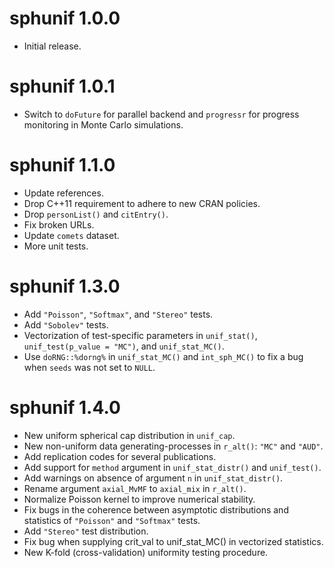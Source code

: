 # sphunif 1.0.0

* Initial release.

# sphunif 1.0.1

* Switch to `doFuture` for parallel backend and `progressr` for progress monitoring in Monte Carlo simulations.

# sphunif 1.1.0

* Update references.
* Drop C++11 requirement to adhere to new CRAN policies.
* Drop `personList()` and `citEntry()`.
* Fix broken URLs.
* Update `comets` dataset.
* More unit tests.

# sphunif 1.3.0

* Add `"Poisson"`, `"Softmax"`, and `"Stereo"` tests.
* Add `"Sobolev"` tests.
* Vectorization of test-specific parameters in `unif_stat()`, `unif_test(p_value = "MC")`, and `unif_stat_MC()`.
* Use `doRNG::%dorng%` in `unif_stat_MC()` and `int_sph_MC()` to fix a bug when `seeds` was not set to `NULL`.

# sphunif 1.4.0

* New uniform spherical cap distribution in `unif_cap`.
* New non-uniform data generating-processes in `r_alt()`: `"MC"` and `"AUD"`.
* Add replication codes for several publications.
* Add support for `method` argument in `unif_stat_distr()` and `unif_test()`.
* Add warnings on absence of argument `n` in `unif_stat_distr()`.
* Rename argument `axial_MvMF` to `axial_mix` in `r_alt()`.
* Normalize Poisson kernel to improve numerical stability.
* Fix bugs in the coherence between asymptotic distributions and statistics of `"Poisson"` and `"Softmax"` tests.
* Add `"Stereo"` test distribution.
* Fix bug when supplying crit_val to unif_stat_MC() in vectorized statistics.
* New K-fold (cross-validation) uniformity testing procedure.
